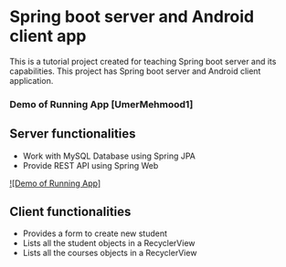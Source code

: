 # Spring boot server and Android client app
This is a tutorial project created for teaching Spring boot server and its capabilities. This project has Spring boot server and Android client application.


### Demo of Running App [UmerMehmood1]
## Server functionalities ##
 - Work with MySQL Database using Spring JPA
 - Provide REST API using Spring Web

[![Demo of Running App]](./SpringBootRunningDemo.mp4)

## Client functionalities ##
 - Provides a form to create new student
 - Lists all the student objects in a RecyclerView
 - Lists all the courses objects in a RecyclerView